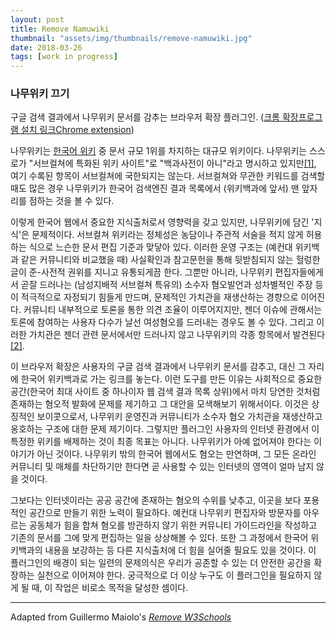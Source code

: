 ```yaml
---
layout: post
title: Remove Namuwiki
thumbnail: "assets/img/thumbnails/remove-namuwiki.jpg"
date: 2018-03-26
tags: [work in progress]
---
```


### 나무위키 끄기

구글 검색 결과에서 나무위키 문서를 감추는 브라우저 확장 플러그인. ([크롬 확장프로그램 설치 링크Chrome extension](https://chrome.google.com/webstore/detail/remove-namuwiki/bfemngbpjoamofhfdmgamihocofefcan))

나무위키는 [한국어 위키](https://ko.wikipedia.org/wiki/한국어_위키_목록) 중 문서 규모 1위를 차지하는 대규모 위키이다. 나무위키는 스스로가 "서브컬쳐에 특화된 위키 사이트"로 "백과사전이 아니"라고 명시하고 있지만[[1]](https://namu.wiki/w/나무위키), 여기 수록된 항목이 서브컬쳐에 국한되지는 않는다. 서브컬쳐와 무관한 키워드를 검색할 때도 많은 경우 나무위키가 한국어 검색엔진 결과 목록에서 (위키백과에 앞서) 맨 앞자리를 점하는 것을 볼 수 있다.

이렇게 한국어 웹에서 중요한 지식출처로서 영향력을 갖고 있지만, 나무위키에 담긴 '지식'은 문제적이다. 서브컬쳐 위키라는 정체성은 농담이나 주관적 서술을 적지 않게 허용하는 식으로 느슨한 문서 편집 기준과 맞닿아 있다. 이러한 운영 구조는 (예컨대 위키백과 같은 커뮤니티와 비교했을 때) 사실확인과 참고문헌을 통해 뒷받침되지 않는 헐렁한 글이 준-사전적 권위를 지니고 유통되게끔 한다. 그뿐만 아니라, 나무위키 편집자들에게서 곧잘 드러나는 (남성지배적 서브컬쳐 특유의) 소수자 혐오발언과 성차별적인 주장 등이 적극적으로 자정되기 힘들게 만드며, 문제적인 가치관을 재생산하는 경향으로 이어진다. 커뮤니티 내부적으로 토론을 통한 의견 조율이 이루어지지만, 젠더 이슈에 관해서는 토론에 참여하는 사용자 다수가 날선 여성혐오를 드러내는 경우도 볼 수 있다. 그리고 이러한 가치관은 젠더 관련 문서에서만 드러나지 않고 나무위키의 각종 항목에서 발견된다[[2]](http://ize.co.kr/articleView.html?no=2016061909477213310).

이 브라우저 확장은 사용자의 구글 검색 결과에서 나무위키 문서를 감추고, 대신 그 자리에 한국어 위키백과로 가는 링크를 놓는다. 이런 도구를 만든 이유는 사회적으로 중요한 공간(한국어 최대 사이트 중 하나이자 웹 검색 결과 목록 상위)에서 마치 당연한 것처럼 존재하는 혐오적 발화에 문제를 제기하고 그 대안을 모색해보기 위해서이다. 이것은 상징적인 보이콧으로서, 나무위키 운영진과 커뮤니티가 소수자 혐오 가치관을 재생산하고 옹호하는 구조에 대한 문제 제기이다. 그렇지만 플러그인 사용자의 인터넷 환경에서 이 특정한 위키를 배제하는 것이 최종 목표는 아니다. 나무위키가 아예 없어져야 한다는 이야기가 아닌 것이다. 나무위키 밖의 한국어 웹에서도 혐오는 만연하며, 그 모든 온라인 커뮤니티 및 매체를 차단하기만 한다면 곧 사용할 수 있는 인터넷의 영역이 얼마 남지 않을 것이다.

그보다는 인터넷이라는 공공 공간에 존재하는 혐오의 수위를 낮추고, 이곳을 보다 포용적인 공간으로 만들기 위한 노력이 필요하다. 예컨대 나무위키 편집자와 방문자를 아우르는 공동체가 힘을 합쳐 혐오를 방관하지 않기 위한 커뮤니티 가이드라인을 작성하고 기존의 문서를 그에 맞게 편집하는 일을 상상해볼 수 있다. 또한 그 과정에서 한국어 위키백과의 내용을 보강하는 등 다른 지식출처에 더 힘을 실어줄 필요도 있을 것이다. 이 플러그인의 배경이 되는 일련의 문제의식은 우리가 공존할 수 있는 더 안전한 공간을 확장하는 실천으로 이어져야 한다. 궁극적으로 더 이상 누구도 이 플러그인을 필요하지 않게 될 때, 이 작업은 비로소 목적을 달성한 셈이다.

---

Adapted from Guillermo Maiolo's *[Remove W3Schools](https://github.com/GMaiolo/remove-w3schools)*